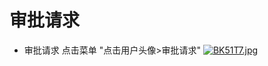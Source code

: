 # 审批请求

* 审批请求 点击菜单 "点击用户头像>审批请求"
[![BK51T7.jpg](https://v1.ax1x.com/2022/10/14/BK51T7.jpg)](https://x.imgtu.com/i/BK51T7)